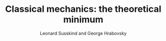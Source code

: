 ---
type      : book
author    : "Leonard Susskind and George Hrabovsky"
title     : "Classical mechanics: the theoretical minimum"
publisher : "Penguin Random House"
address   : "New York, NY"
year      : 2014
weblink   : https://www.amazon.de/Classical-Mechanics-Theoretical-Minimum/dp/0141976225
---